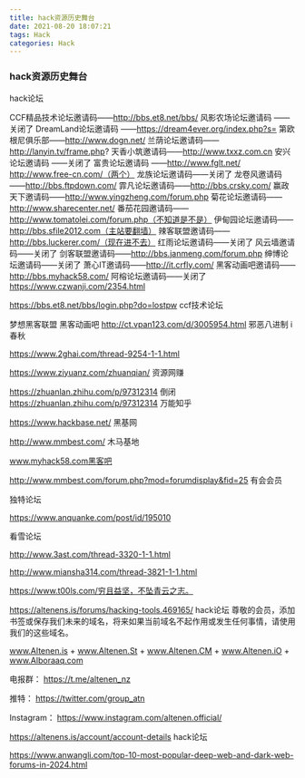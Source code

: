 ```yaml
---
title: hack资源历史舞台
date: 2021-08-20 18:07:21
tags: Hack
categories: Hack
---
```


### hack资源历史舞台



hack论坛

CCF精品技术论坛邀请码——http://bbs.et8.net/bbs/ 风影农场论坛邀请码 ——关闭了 DreamLand论坛邀请码 ——https://dream4ever.org/index.php?s= 第欧根尼俱乐部——http://www.dogn.net/ 兰荫论坛邀请码——http://lanyin.tv/frame.php? 天香小筑邀请码——http://www.txxz.com.cn 安兴论坛邀请码 ——关闭了 富贵论坛邀请码 ——http://www.fglt.net/ http://www.free-cn.com/（两个） 龙族论坛邀请码——关闭了 龙卷风邀请码——http://bbs.ftpdown.com/ 霏凡论坛邀请码——http://bbs.crsky.com/ 赢政天下邀请码——http://www.yingzheng.com/forum.php 菊花论坛邀请码——http://www.sharecenter.net/ 番茄花园邀请码——http://www.tomatolei.com/forum.php（不知道是不是） 伊甸园论坛邀请码——http://bbs.sfile2012.com（主站要翻墙） 辣客联盟邀请码——http://bbs.luckerer.com/（现在进不去） 红雨论坛邀请码——关闭了 风云墙邀请码——关闭了 剑客联盟邀请码——http://bbs.janmeng.com/forum.php 绅博论坛邀请码——关闭了 萧心IT邀请码——http://it.crfly.com/ 黑客动画吧邀请码——http://bbs.myhack58.com/ 阿榕论坛邀请码——关闭了 https://www.czwanji.com/2354.html

https://bbs.et8.net/bbs/login.php?do=lostpw  ccf技术论坛

梦想黑客联盟 黑客动画吧 http://ct.vpan123.com/d/3005954.html 邪恶八进制 i春秋

https://www.2ghai.com/thread-9254-1-1.html

https://www.ziyuanz.com/zhuanqian/ 资源网赚

https://zhuanlan.zhihu.com/p/97312314 倒闭 https://zhuanlan.zhihu.com/p/97312314 万能知乎

https://www.hackbase.net/ 黑基网

http://www.mmbest.com/ 木马基地

www.myhack58.com黑客吧

http://www.mmbest.com/forum.php?mod=forumdisplay&fid=25 有会会员

独特论坛

https://www.anquanke.com/post/id/195010

看雪论坛

http://www.3ast.com/thread-3320-1-1.html

http://www.miansha314.com/thread-3821-1-1.html

https://www.t00ls.com/穷且益坚，不坠青云之志。

https://altenens.is/forums/hacking-tools.469165/  hack论坛 尊敬的会员，添加书签或保存我们未来的域名，将来如果当前域名不起作用或发生任何事情，请使用我们的这些域名。

www.Altenen.is + www.Altenen.St + www.Altenen.CM + www.Altenen.iO + www.Alboraaq.com

电报群： https://t.me/altenen_nz

推特： https://twitter.com/group_atn

Instagram： https://www.instagram.com/altenen.official/

https://altenens.is/account/account-details  hack论坛

https://www.anwangli.com/top-10-most-popular-deep-web-and-dark-web-forums-in-2024.html